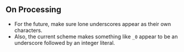 ## On Processing
* For the future, make sure lone underscores appear as their own characters.
* Also, the current scheme makes something like `_0` appear to be an underscore followed by an integer literal.
